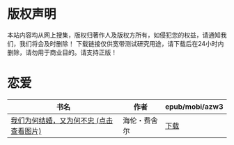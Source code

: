 # 版权声明

本站内容均从网上搜集，版权归著作人及版权方所有，如侵犯您的权益，请通知我们，我们将会及时删除！ 下载链接仅供宽带测试研究用途，请下载后在24小时内删除，请勿用于商业目的。请支持正版！

# 恋爱

| 书名 | 作者 | epub/mobi/azw3 |
| --- | --- | --- |
| [我们为何结婚，又为何不忠 (点击查看图片)](https://www.dushupai.com/attachment/2024/06/12/80aa289d0be4c3d4.jpg) | 海伦・费舍尔 | [下载](https://url89.ctfile.com/f/31084289-1375500571-d4970f?p=8866) |
